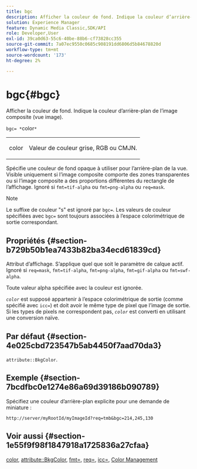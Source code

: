 ```yaml
---
title: bgc
description: Afficher la couleur de fond. Indique la couleur d’arrière-plan de l’image composite (vue image).
solution: Experience Manager
feature: Dynamic Media Classic,SDK/API
role: Developer,User
exl-id: 39ca0d63-55c6-40be-88b6-cf73828cc355
source-git-commit: 7a07ec9550c0685c908191dd6806d5b84678820d
workflow-type: tm+mt
source-wordcount: '173'
ht-degree: 2%

---
```


# bgc{#bgc}

Afficher la couleur de fond. Indique la couleur d’arrière-plan de l’image composite (vue image).

`bgc= *`color`*`

<table id="simpletable_998CF426296945FEA48D19E33B71A17E"> 
 <tr class="strow"> 
  <td class="stentry"> <p><span class="codeph"> <span class="varname"> color</span></span> </p> </td> 
  <td class="stentry"> <p>Valeur de couleur grise, RGB ou CMJN. </p></td> 
 </tr> 
</table>

Spécifie une couleur de fond opaque à utiliser pour l’arrière-plan de la vue. Visible uniquement si l’image composite comporte des zones transparentes ou si l’image composite a des proportions différentes du rectangle de l’affichage. Ignoré si `fmt=tif-alpha` ou `fmt=png-alpha` ou `req=mask`.

>[!NOTE]
>
>Le suffixe de couleur &quot;s&quot; est ignoré par `bgc=`. Les valeurs de couleur spécifiées avec `bgc=` sont toujours associées à l’espace colorimétrique de sortie correspondant.

## Propriétés {#section-b729b50b1ea7433b82ba34ecd61839cd}

Attribut d’affichage. S’applique quel que soit le paramètre de calque actif. Ignoré si `req=mask`, `fmt=tif-alpha`, `fmt=png-alpha`, `fmt=gif-alpha` ou `fmt=swf-alpha`.

Toute valeur alpha spécifiée avec la couleur est ignorée.

*`color`* est supposé appartenir à l’espace colorimétrique de sortie (comme spécifié avec `icc=`) et doit avoir le même type de pixel que l’image de sortie. Si les types de pixels ne correspondent pas, *`color`* est converti en utilisant une conversion naïve.

## Par défaut {#section-4e025cbd723547b5ab4450f7aad70da3}

`attribute::BkgColor`.

## Exemple {#section-7bcdfbc0e1274e86a69d39186b090789}

Spécifiez une couleur d’arrière-plan explicite pour une demande de miniature :

`http://server/myRootId/myImageId?req=tmb&bgc=214,245,130`

## Voir aussi {#section-1e55f9f98f1847918a1725836a27cfaa}

[color](../../../../../is-api/http-ref/image-serving-api-ref/c-http-protocol-reference/c-data-types/r-is-http-color.md#reference-0fdb264a3aed4bd78451bb55311f6e93), [attribute::BkgColor](../../../../../is-api/image-catalog/image-serving-api-ref/c-image-catalog-reference/c-attributes-reference/r-bkgcolor.md#reference-ed53106ee50442d7a2dd3e1f60e6f0f8), [fmt=](../../../../../is-api/http-ref/image-serving-api-ref/c-http-protocol-reference/c-command-reference/r-is-http-fmt.md#reference-cdf10043423b45ba9fe15157fb3ae37a), [req=](../../../../../is-api/http-ref/image-serving-api-ref/c-http-protocol-reference/c-command-reference/r-req/r-req.md#reference-907cdb4a97034db7ad94695f25552e76), [icc=](../../../../../is-api/http-ref/image-serving-api-ref/c-http-protocol-reference/c-command-reference/r-icc.md#reference-182b5679e21e4df3b4d330535a5a7517), [Color Management](../../../../../is-api/http-ref/image-serving-api-ref/c-http-protocol-reference/c-syntax-and-features/r-color-management.md#reference-c7e4a72d589145189f7e4bcb6b4544d7)

